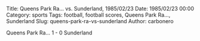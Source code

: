 Title: Queens Park Ra… vs. Sunderland, 1985/02/23
Date: 1985/02/23 00:00
Category: sports
Tags: football, football scores, Queens Park Ra…, Sunderland
Slug: queens-park-ra-vs-sunderland
Author: carbonero


Queens Park Ra… 1 - 0 Sunderland
